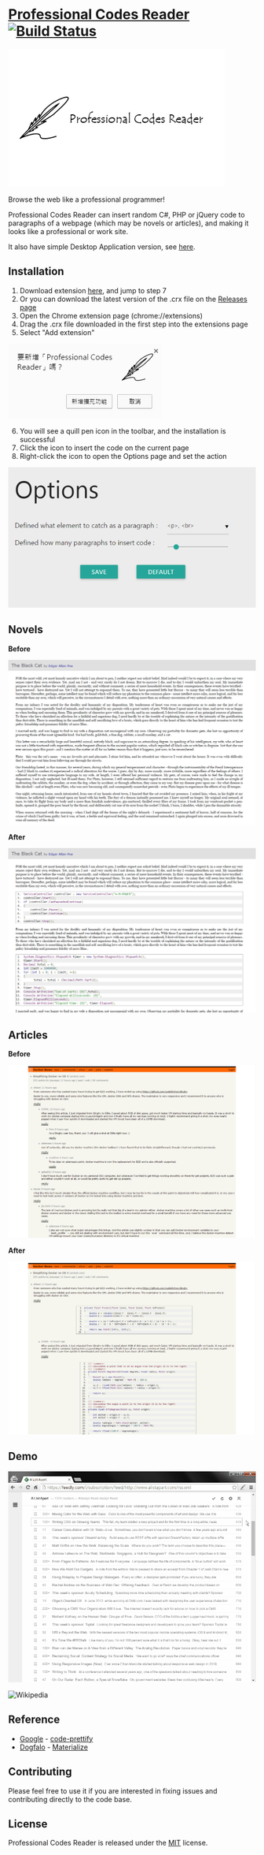 # [Professional Codes Reader](https://chrome.google.com/webstore/detail/professional-codes-reader/bmiklhlglhkagnpamkmdhgpbiolnbgac) [![Build Status](https://travis-ci.org/Jasonnor/Professional-Codes-Reader.svg?branch=master)](https://travis-ci.org/Jasonnor/Professional-Codes-Reader)

![Logo](/assets/logo440x280.png)

Browse the web like a professional programmer!

Professional Codes Reader can insert random C#, PHP or jQuery code to paragraphs of a webpage (which may be novels or articles), and making it looks like a professional or work site.

It also have simple Desktop Application version, see [here](/app/).

## Installation

1. Download extension [here](https://chrome.google.com/webstore/detail/professional-codes-reader/bmiklhlglhkagnpamkmdhgpbiolnbgac), and jump to step 7
2. Or you can download the latest version of the .crx file on the [Releases page](https://github.com/Jasonnor/Professional-Codes-Reader/releases)
3. Open the Chrome extension page (chrome://extensions)
4. Drag the .crx file downloaded in the first step into the extensions page
5. Select "Add extension"

![Add-Extension](/assets/add-extension.png)

6. You will see a quill pen icon in the toolbar, and the installation is successful
7. Click the icon to insert the code on the current page
8. Right-click the icon to open the Options page and set the action

![Options](/assets/options.png)

## Novels

**Before**

![Before](/assets/novel-before.png)

**After**

![After](/assets/novel-after.png)

## Articles

**Before**

![Before](/assets/article-before.png)

**After**

![After](/assets/article-after.png)

## Demo

![Feedly](/assets/demo-feedly.gif)

![Wikipedia](/assets/demo-wikipedia.gif)

## Reference

+ [Google](https://github.com/google) - [code-prettify](https://github.com/google/code-prettify)
+ [Dogfalo](https://github.com/Dogfalo) - [Materialize](https://github.com/dogfalo/materialize/)

## Contributing

Please feel free to use it if you are interested in fixing issues and contributing directly to the code base.

## License

Professional Codes Reader is released under the [MIT](/LICENSE) license.
